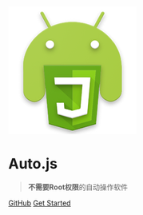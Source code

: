 ![logo](images/logo.png)

# Auto.js

> **不需要Root权限**的自动操作软件

[GitHub](https://github.com/hyb1996/Auto.js)
[Get Started](#综述)